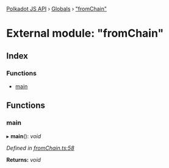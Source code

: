 [Polkadot JS API](../README.md) › [Globals](../globals.md) › ["fromChain"](_fromchain_.md)

# External module: "fromChain"

## Index

### Functions

* [main](_fromchain_.md#main)

## Functions

###  main

▸ **main**(): *void*

*Defined in [fromChain.ts:58](https://github.com/polkadot-js/api/blob/6c5ef6ecd/packages/typegen/src/fromChain.ts#L58)*

**Returns:** *void*
